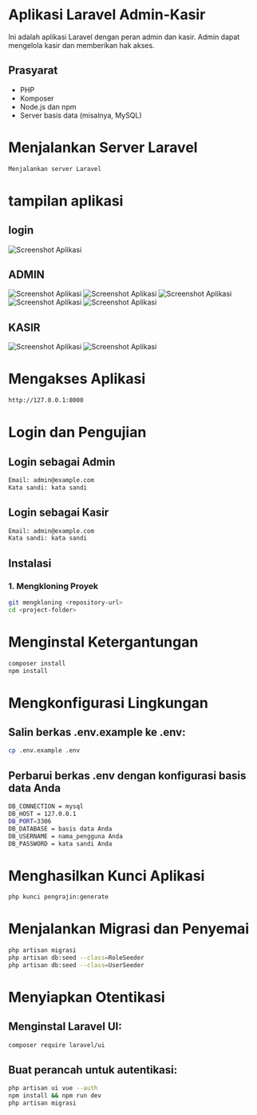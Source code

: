  
# Aplikasi Laravel Admin-Kasir

Ini adalah aplikasi Laravel dengan peran admin dan kasir. Admin dapat mengelola kasir dan memberikan hak akses.

## Prasyarat

- PHP
- Komposer
- Node.js dan npm
- Server basis data (misalnya, MySQL)

# Menjalankan Server Laravel
```bash
Menjalankan server Laravel
```
# tampilan aplikasi
## login
![Screenshot Aplikasi](images/1.png)

## ADMIN
![Screenshot Aplikasi](images/2.png)
![Screenshot Aplikasi](images/3.png)
![Screenshot Aplikasi](images/4.png)
![Screenshot Aplikasi](images/5.png)
![Screenshot Aplikasi](images/6.png)

## KASIR
![Screenshot Aplikasi](images/7.png)
![Screenshot Aplikasi](images/8.png)



# Mengakses Aplikasi
```bash
http://127.0.0.1:8000
```
# Login dan Pengujian

## Login sebagai Admin
```bash
Email: admin@example.com
Kata sandi: kata sandi
```
## Login sebagai Kasir
```bash
Email: admin@example.com
Kata sandi: kata sandi
```


## Instalasi

### 1. Mengkloning Proyek

``` bash
git mengkloning <repository-url>
cd <project-folder>
```

# Menginstal Ketergantungan
```bash
composer install
npm install
```

# Mengkonfigurasi Lingkungan
## Salin berkas .env.example ke .env:

``` bash
cp .env.example .env
```

## Perbarui berkas .env dengan konfigurasi basis data Anda
```bash
DB_CONNECTION = mysql
DB_HOST = 127.0.0.1
DB_PORT=3306
DB_DATABASE = basis data Anda
DB_USERNAME = nama_pengguna Anda
DB_PASSWORD = kata sandi Anda
```

# Menghasilkan Kunci Aplikasi
``` bash
php kunci pengrajin:generate
```

# Menjalankan Migrasi dan Penyemai
```bash
php artisan migrasi
php artisan db:seed --class=RoleSeeder
php artisan db:seed --class=UserSeeder
```

# Menyiapkan Otentikasi
## Menginstal Laravel UI:
``` bash
composer require laravel/ui
```

## Buat perancah untuk autentikasi:
```bash
php artisan ui vue --auth
npm install && npm run dev
php artisan migrasi
```
